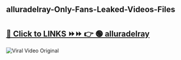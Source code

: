 
 ## alluradelray-Only-Fans-Leaked-Videos-Files

# <h2><a href="https://mediaupload.pro?alluradelray">🔗 Click to LINKS ⏩⏩ 👉 🟢 alluradelray </a></h2>

<a href="https://mediaupload.pro?alluradelray" rel="nofollow" data-target="animated-image.originalLink"><img src="https://i.ibb.co.com/xMMVF88/686577567.gif" alt="Viral Video Original" style="max-width: 100%; display: inline-block;" data-target="animated-image.originalImage"></a>